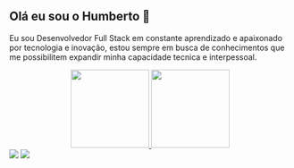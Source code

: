 ## Olá eu sou o Humberto 👋
Eu sou Desenvolvedor Full Stack em constante aprendizado e apaixonado por tecnologia e inovação, estou sempre em busca de conhecimentos que me possibilitem expandir minha capacidade tecnica e interpessoal.

<div align="center">
  <a href="https://github.com/humbertodecarvalho">
  <img height="140em" src="https://github-readme-stats.vercel.app/api?username=humbertodecarvalho&show_icons=true&theme=tokyonight&include_all_commits=true&count_private=true&border_color=628fdb"/>
  <img height="140em" src="https://github-readme-stats.vercel.app/api/top-langs/?username=humbertodecarvalho&layout=compact&langs_count=7&theme=tokyonight&border_color=628fdb"/>
</div>
 
<div>
  <a href="https://www.linkedin.com/in/humbertodecarvalho-45875016a" target="_blank"><img src="https://img.shields.io/badge/LinkedIn-0077B5?style=for-the-badge&logo=linkedin&logoColor=white" target="_blank"></a>
  <a href = "mailto:humbertodecarvalhodev@gmail.com"><img src="https://img.shields.io/badge/Gmail-D14836?style=for-the-badge&logo=gmail&logoColor=white" target="_blank"></a>
</div>
  
  ##

